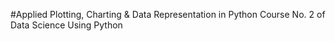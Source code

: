 #Applied Plotting, Charting & Data Representation in Python
Course No. 2 of Data Science Using Python
